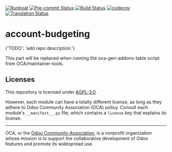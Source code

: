 
[![Runboat](https://img.shields.io/badge/runboat-Try%20me-875A7B.png)](https://runboat.odoo-community.org/builds?repo=OCA/account-budgeting&target_branch=17.0)
[![Pre-commit Status](https://github.com/OCA/account-budgeting/actions/workflows/pre-commit.yml/badge.svg?branch=17.0)](https://github.com/OCA/account-budgeting/actions/workflows/pre-commit.yml?query=branch%3A17.0)
[![Build Status](https://github.com/OCA/account-budgeting/actions/workflows/test.yml/badge.svg?branch=17.0)](https://github.com/OCA/account-budgeting/actions/workflows/test.yml?query=branch%3A17.0)
[![codecov](https://codecov.io/gh/OCA/account-budgeting/branch/17.0/graph/badge.svg)](https://codecov.io/gh/OCA/account-budgeting)
[![Translation Status](https://translation.odoo-community.org/widgets/account-budgeting-17-0/-/svg-badge.svg)](https://translation.odoo-community.org/engage/account-budgeting-17-0/?utm_source=widget)

<!-- /!\ do not modify above this line -->

# account-budgeting

{'TODO': 'add repo description.'}

<!-- /!\ do not modify below this line -->

<!-- prettier-ignore-start -->

[//]: # (addons)

This part will be replaced when running the oca-gen-addons-table script from OCA/maintainer-tools.

[//]: # (end addons)

<!-- prettier-ignore-end -->

## Licenses

This repository is licensed under [AGPL-3.0](LICENSE).

However, each module can have a totally different license, as long as they adhere to Odoo Community Association (OCA)
policy. Consult each module's `__manifest__.py` file, which contains a `license` key
that explains its license.

----
OCA, or the [Odoo Community Association](http://odoo-community.org/), is a nonprofit
organization whose mission is to support the collaborative development of Odoo features
and promote its widespread use.
